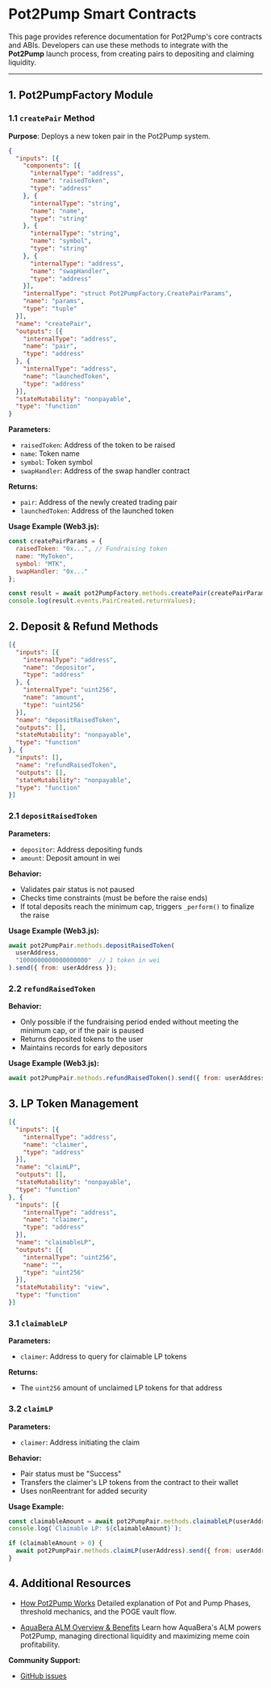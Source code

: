 # Pot2Pump Smart Contracts

This page provides reference documentation for Pot2Pump's core contracts and ABIs. Developers can use these methods to integrate with the **Pot2Pump** launch process, from creating pairs to depositing and claiming liquidity.

---

## 1. Pot2PumpFactory Module

### 1.1 `createPair` Method

**Purpose**: Deploys a new token pair in the Pot2Pump system.

```json
{
  "inputs": [{
    "components": [{
      "internalType": "address",
      "name": "raisedToken",
      "type": "address"
    }, {
      "internalType": "string",
      "name": "name",
      "type": "string"
    }, {
      "internalType": "string", 
      "name": "symbol",
      "type": "string"
    }, {
      "internalType": "address",
      "name": "swapHandler",
      "type": "address"
    }],
    "internalType": "struct Pot2PumpFactory.CreatePairParams",
    "name": "params",
    "type": "tuple"
  }],
  "name": "createPair",
  "outputs": [{
    "internalType": "address",
    "name": "pair",
    "type": "address"
  }, {
    "internalType": "address",
    "name": "launchedToken",
    "type": "address"
  }],
  "stateMutability": "nonpayable",
  "type": "function"
}
```

**Parameters:**

- `raisedToken`: Address of the token to be raised
- `name`: Token name
- `symbol`: Token symbol
- `swapHandler`: Address of the swap handler contract

**Returns:**

- `pair`: Address of the newly created trading pair
- `launchedToken`: Address of the launched token

**Usage Example (Web3.js):**

```javascript
const createPairParams = {
  raisedToken: "0x...", // Fundraising token
  name: "MyToken",
  symbol: "MTK",
  swapHandler: "0x..."
};

const result = await pot2PumpFactory.methods.createPair(createPairParams).send({ from: userAddress });
console.log(result.events.PairCreated.returnValues);
```

## 2. Deposit & Refund Methods

```json
[{
  "inputs": [{
    "internalType": "address",
    "name": "depositor",
    "type": "address"
  }, {
    "internalType": "uint256",
    "name": "amount",
    "type": "uint256"
  }],
  "name": "depositRaisedToken",
  "outputs": [],
  "stateMutability": "nonpayable",
  "type": "function"
}, {
  "inputs": [],
  "name": "refundRaisedToken",
  "outputs": [],
  "stateMutability": "nonpayable",
  "type": "function"
}]
```

### 2.1 `depositRaisedToken`

**Parameters:**

- `depositor`: Address depositing funds
- `amount`: Deposit amount in wei

**Behavior:**

- Validates pair status is not paused
- Checks time constraints (must be before the raise ends)
- If total deposits reach the minimum cap, triggers `_perform()` to finalize the raise

**Usage Example (Web3.js):**

```javascript
await pot2PumpPair.methods.depositRaisedToken(
  userAddress,
  "1000000000000000000"  // 1 token in wei
).send({ from: userAddress });
```

### 2.2 `refundRaisedToken`

**Behavior:**

- Only possible if the fundraising period ended without meeting the minimum cap, or if the pair is paused
- Returns deposited tokens to the user
- Maintains records for early depositors

**Usage Example (Web3.js):**

```javascript
await pot2PumpPair.methods.refundRaisedToken().send({ from: userAddress });
```

## 3. LP Token Management

```json
[{
  "inputs": [{
    "internalType": "address",
    "name": "claimer",
    "type": "address"
  }],
  "name": "claimLP",
  "outputs": [],
  "stateMutability": "nonpayable",
  "type": "function"
}, {
  "inputs": [{
    "internalType": "address",
    "name": "claimer",
    "type": "address"
  }],
  "name": "claimableLP",
  "outputs": [{
    "internalType": "uint256",
    "name": "",
    "type": "uint256"
  }],
  "stateMutability": "view",
  "type": "function"
}]
```

### 3.1 `claimableLP`

**Parameters:**

- `claimer`: Address to query for claimable LP tokens

**Returns:**

- The `uint256` amount of unclaimed LP tokens for that address

### 3.2 `claimLP`

**Parameters:**

- `claimer`: Address initiating the claim

**Behavior:**

- Pair status must be "Success"
- Transfers the claimer's LP tokens from the contract to their wallet
- Uses nonReentrant for added security

**Usage Example:**

```javascript
const claimableAmount = await pot2PumpPair.methods.claimableLP(userAddress).call();
console.log(`Claimable LP: ${claimableAmount}`);

if (claimableAmount > 0) {
  await pot2PumpPair.methods.claimLP(userAddress).send({ from: userAddress });
}
```

## 4. Additional Resources

- [How Pot2Pump Works](../How-It-Works/)
  Detailed explanation of Pot and Pump Phases, threshold mechanics, and the POGE vault flow.

- [AquaBera ALM Overview & Benefits](../../Automated-Liquidity-Manager/Overview-Benefits/)
  Learn how AquaBera's ALM powers Pot2Pump, managing directional liquidity and maximizing meme coin profitability.

**Community Support:**

- [GitHub issues](https://github.com/AquaBera/alm/issues)
